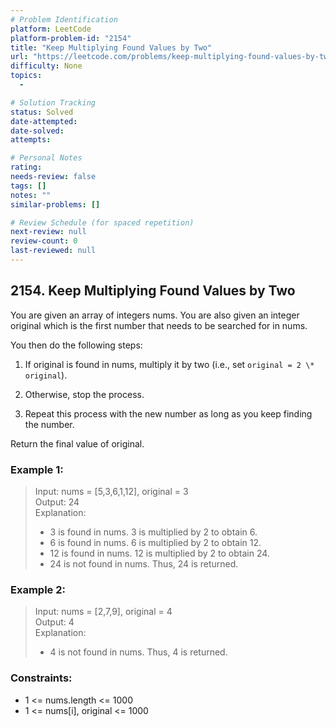 ```yaml
---
# Problem Identification
platform: LeetCode
platform-problem-id: "2154"
title: "Keep Multiplying Found Values by Two"
url: "https://leetcode.com/problems/keep-multiplying-found-values-by-two/"
difficulty: None
topics:
  -

# Solution Tracking
status: Solved
date-attempted:
date-solved:
attempts:

# Personal Notes
rating:
needs-review: false
tags: []
notes: ""
similar-problems: []

# Review Schedule (for spaced repetition)
next-review: null
review-count: 0
last-reviewed: null
---
```


## 2154. Keep Multiplying Found Values by Two

You are given an array of integers nums. You are also given an integer original which is the first number that needs to be searched for in nums.

You then do the following steps:

1. If original is found in nums, multiply it by two (i.e., set `original = 2 \* original`).

2. Otherwise, stop the process.
3. Repeat this process with the new number as long as you keep finding the number.

Return the final value of original.

### Example 1:

> Input: nums = [5,3,6,1,12], original = 3<br/>
> Output: 24<br/>
> Explanation:
>
> - 3 is found in nums. 3 is multiplied by 2 to obtain 6.
> - 6 is found in nums. 6 is multiplied by 2 to obtain 12.
> - 12 is found in nums. 12 is multiplied by 2 to obtain 24.
> - 24 is not found in nums. Thus, 24 is returned.

### Example 2:

> Input: nums = [2,7,9], original = 4<br/>
> Output: 4<br/>
> Explanation:
>
> - 4 is not found in nums. Thus, 4 is returned.

### Constraints:

- 1 <= nums.length <= 1000
- 1 <= nums[i], original <= 1000
